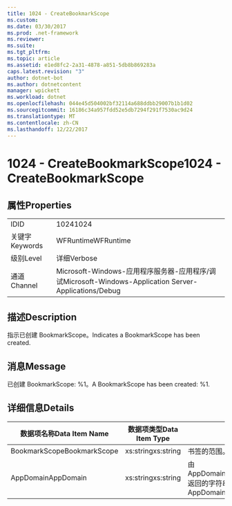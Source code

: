 ```yaml
---
title: 1024 - CreateBookmarkScope
ms.custom: 
ms.date: 03/30/2017
ms.prod: .net-framework
ms.reviewer: 
ms.suite: 
ms.tgt_pltfrm: 
ms.topic: article
ms.assetid: e1ed8fc2-2a31-4878-a851-5db8b869283a
caps.latest.revision: "3"
author: dotnet-bot
ms.author: dotnetcontent
manager: wpickett
ms.workload: dotnet
ms.openlocfilehash: 044e45d504002bf32114a688ddbb29007b1b1d02
ms.sourcegitcommit: 16186c34a957fdd52e5db7294f291f7530ac9d24
ms.translationtype: MT
ms.contentlocale: zh-CN
ms.lasthandoff: 12/22/2017
---
```

# <a name="1024---createbookmarkscope"></a><span data-ttu-id="8e012-102">1024 - CreateBookmarkScope</span><span class="sxs-lookup"><span data-stu-id="8e012-102">1024 - CreateBookmarkScope</span></span>
## <a name="properties"></a><span data-ttu-id="8e012-103">属性</span><span class="sxs-lookup"><span data-stu-id="8e012-103">Properties</span></span>  
  
|||  
|-|-|  
|<span data-ttu-id="8e012-104">ID</span><span class="sxs-lookup"><span data-stu-id="8e012-104">ID</span></span>|<span data-ttu-id="8e012-105">1024</span><span class="sxs-lookup"><span data-stu-id="8e012-105">1024</span></span>|  
|<span data-ttu-id="8e012-106">关键字</span><span class="sxs-lookup"><span data-stu-id="8e012-106">Keywords</span></span>|<span data-ttu-id="8e012-107">WFRuntime</span><span class="sxs-lookup"><span data-stu-id="8e012-107">WFRuntime</span></span>|  
|<span data-ttu-id="8e012-108">级别</span><span class="sxs-lookup"><span data-stu-id="8e012-108">Level</span></span>|<span data-ttu-id="8e012-109">详细</span><span class="sxs-lookup"><span data-stu-id="8e012-109">Verbose</span></span>|  
|<span data-ttu-id="8e012-110">通道</span><span class="sxs-lookup"><span data-stu-id="8e012-110">Channel</span></span>|<span data-ttu-id="8e012-111">Microsoft-Windows-应用程序服务器-应用程序/调试</span><span class="sxs-lookup"><span data-stu-id="8e012-111">Microsoft-Windows-Application Server-Applications/Debug</span></span>|  
  
## <a name="description"></a><span data-ttu-id="8e012-112">描述</span><span class="sxs-lookup"><span data-stu-id="8e012-112">Description</span></span>  
 <span data-ttu-id="8e012-113">指示已创建 BookmarkScope。</span><span class="sxs-lookup"><span data-stu-id="8e012-113">Indicates a BookmarkScope has been created.</span></span>  
  
## <a name="message"></a><span data-ttu-id="8e012-114">消息</span><span class="sxs-lookup"><span data-stu-id="8e012-114">Message</span></span>  
 <span data-ttu-id="8e012-115">已创建 BookmarkScope: %1。</span><span class="sxs-lookup"><span data-stu-id="8e012-115">A BookmarkScope has been created: %1.</span></span>  
  
## <a name="details"></a><span data-ttu-id="8e012-116">详细信息</span><span class="sxs-lookup"><span data-stu-id="8e012-116">Details</span></span>  
  
|<span data-ttu-id="8e012-117">数据项名称</span><span class="sxs-lookup"><span data-stu-id="8e012-117">Data Item Name</span></span>|<span data-ttu-id="8e012-118">数据项类型</span><span class="sxs-lookup"><span data-stu-id="8e012-118">Data Item Type</span></span>|<span data-ttu-id="8e012-119">描述</span><span class="sxs-lookup"><span data-stu-id="8e012-119">Description</span></span>|  
|--------------------|--------------------|-----------------|  
|<span data-ttu-id="8e012-120">BookmarkScope</span><span class="sxs-lookup"><span data-stu-id="8e012-120">BookmarkScope</span></span>|<span data-ttu-id="8e012-121">xs:string</span><span class="sxs-lookup"><span data-stu-id="8e012-121">xs:string</span></span>|<span data-ttu-id="8e012-122">书签的范围。</span><span class="sxs-lookup"><span data-stu-id="8e012-122">The scope of the bookmark.</span></span>|  
|<span data-ttu-id="8e012-123">AppDomain</span><span class="sxs-lookup"><span data-stu-id="8e012-123">AppDomain</span></span>|<span data-ttu-id="8e012-124">xs:string</span><span class="sxs-lookup"><span data-stu-id="8e012-124">xs:string</span></span>|<span data-ttu-id="8e012-125">由 AppDomain.CurrentDomain.FriendlyName 返回的字符串。</span><span class="sxs-lookup"><span data-stu-id="8e012-125">The string returned by AppDomain.CurrentDomain.FriendlyName.</span></span>|
